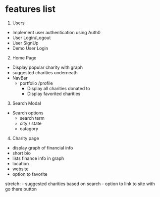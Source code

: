 # features list


1. Users

- Implement user authentication using Auth0
- User Login/Logout
- User SignUp
- Demo User Login

2. Home Page

- Display popular charity with graph
- suggested charities underneath
- NavBar
  - portfolio /profile
    - Display all charities donated to
    - Display favorited charities

3. Search Modal

- Search options
    - search term
    - city / state
    - catagory

4. Charity page

  - display graph of financial info
  - short bio
  - lists finance info in graph
  - location
  - website
  - option to favorite

  stretch:
    - suggested charities based on search
    - option to link to site with go there button
